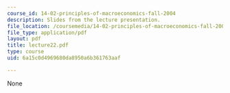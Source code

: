 ```yaml
---
course_id: 14-02-principles-of-macroeconomics-fall-2004
description: Slides from the lecture presentation.
file_location: /coursemedia/14-02-principles-of-macroeconomics-fall-2004/6a15c0d4969680da8950a6b361763aaf_lecture22.pdf
file_type: application/pdf
layout: pdf
title: lecture22.pdf
type: course
uid: 6a15c0d4969680da8950a6b361763aaf

---
```

None